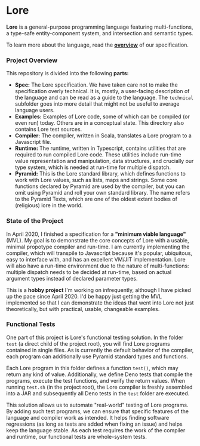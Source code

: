 # Lore

**Lore** is a general-purpose programming language featuring multi-functions, a type-safe entity-component system, and intersection and semantic types.

To learn more about the language, read the [**overview**](spec/overview.md) of our specification.



### Project Overview

This repository is divided into the following **parts:**

- **Spec:** The Lore specification. We have taken care not to make the specification overly technical. It is, mostly, a user-facing description of the language and can be read as a guide to the language. The `technical` subfolder goes into more detail that might not be useful to average language users.
- **Examples:** Examples of Lore code, some of which can be compiled (or even run) today. Others are in a conceptual state. This directory also contains Lore test sources.
- **Compiler:** The compiler, written in Scala, translates a Lore program to a Javascript file.
- **Runtime:** The runtime, written in Typescript, contains utilities that are required to run compiled Lore code. These utilities include run-time value representation and manipulation, data structures, and crucially our type system, which is needed at run-time for multiple dispatch.
- **Pyramid:** This is the Lore standard library, which defines functions to work with Lore values, such as lists, maps and strings. Some core functions declared by Pyramid are used by the compiler, but you can omit using Pyramid and roll your own standard library. The name refers to the Pyramid Texts, which are one of the oldest extant bodies of (religious) lore in the world.



### State of the Project

In April 2020, I finished a specification for a **"minimum viable language"** (MVL). My goal is to demonstrate the core concepts of Lore with a usable, minimal propotype compiler and run-time. I am currently implementing the compiler, which will transpile to Javascript because it's popular, ubiquitous, easy to interface with, and has an excellent VM/JIT implementation. Lore will also have a run-time environment due to the nature of multi-functions: multiple dispatch needs to be decided at run-time, based on actual argument types instead of declared parameter types.

This is a **hobby project** I'm working on infrequently, although I have picked up the pace since April 2020. I'd be happy just getting the MVL implemented so that I can demonstrate the ideas that went into Lore not just theoretically, but with practical, usable, changeable examples.



### Functional Tests

One part of this project is Lore's functional testing solution. In the folder `test` (a direct child of the project root), you will find Lore programs contained in single files. As is currently the default behavior of the compiler, each program can additionally use Pyramid standard types and functions.

Each Lore program in this folder defines a function `test()`, which may return any kind of value. Additionally, we define Deno tests that compile the programs, execute the test functions, and verify the return values. When running `test.sh` (in the project root), the Lore compiler is freshly assembled into a JAR and subsequently all Deno tests in the `test` folder are executed.   

This solution allows us to automate "real-world" testing of Lore programs. By adding such test programs, we can ensure that specific features of the language and compiler work as intended. It helps finding software regressions (as long as tests are added when fixing an issue) and helps keep the language stable. As each test requires the work of the compiler and runtime, our functional tests are whole-system tests.
